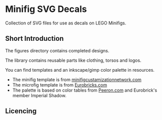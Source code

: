 Minifig SVG Decals
==================

Collection of SVG files for use as decals on LEGO Minifigs.

Short Introduction
--
The figures directory contains completed designs.

The library contains reusable parts like clothing, torsos and logos.

You can find templates and an inkscape/gimp color palette in resources.

- The minifig template is from [minifigcustamizationnetwork.com](minifigcustamizationnetwork.com "minifigcustamizationnetwork.com")
- The microfig template is from [Eurobricks.com](http://eurobricks.com)
- The palette is based on color tables from [Peeron.com](http://peeron.com) and Eurobrick's member Imperial Shadow.

Licencing
--